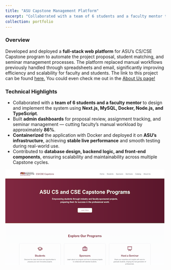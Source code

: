 ```yaml
---
title: "ASU Capstone Management Platform"
excerpt: "Collaborated with a team of 6 students and a faculty mentor to develop and deploy a CS/CSE Capstone platform used by 400+ students, 50+ sponsors, and multiple faculty members to manage project proposals, seminar submissions, and student assignments. <br/><img src='/images/capstone_homepage.png'>"
collection: portfolio
---
```


### Overview
Developed and deployed a **full-stack web platform** for ASU’s CS/CSE Capstone program to automate the project proposal, student matching, and seminar management processes. The platform replaced manual workflows previously handled through spreadsheets and email, significantly improving efficiency and scalability for faculty and students. The link to this project can be found [here.](https://asucapstone.com/) You could even check me out in the [About Us page!](https://asucapstone.com/about) 

### Technical Highlights
- Collaborated with a **team of 6 students and a faculty mentor** to design and implement the system using **Next.js, MySQL, Docker, Node.js, and TypeScript**.  
- Built **admin dashboards** for proposal review, assignment tracking, and seminar management — cutting faculty’s manual workload by approximately **86%**.  
- **Containerized** the application with Docker and deployed it on **ASU’s infrastructure**, achieving **stable live performance** and smooth testing during real-world use.  
- Contributed to **database design, backend logic, and front-end components**, ensuring scalability and maintainability across multiple Capstone cycles.

![Capstone Dashboard Screenshot](/images/capstone_homepage.png)
